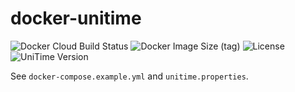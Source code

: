 # docker-unitime

![Docker Cloud Build Status](https://img.shields.io/docker/cloud/build/kugland/unitime) ![Docker Image Size (tag)](https://img.shields.io/docker/image-size/kugland/unitime/latest) ![License](https://img.shields.io/github/license/kugland/docker-unitime) ![UniTime Version](https://img.shields.io/badge/UniTime_Version-v4.6.82-blue)

See `docker-compose.example.yml` and `unitime.properties`.
